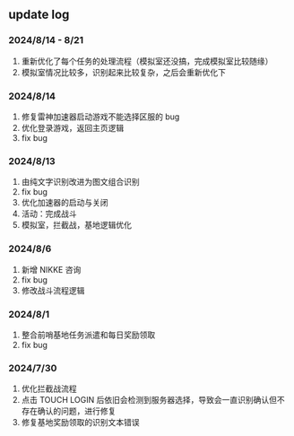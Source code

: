 ## update log

### 2024/8/14 - 8/21

1. 重新优化了每个任务的处理流程（模拟室还没搞，完成模拟室比较随缘）
2. 模拟室情况比较多，识别起来比较复杂，之后会重新优化下

### 2024/8/14

1. 修复雷神加速器启动游戏不能选择区服的 bug
2. 优化登录游戏，返回主页逻辑
3. fix bug

### 2024/8/13

1. 由纯文字识别改进为图文组合识别
2. fix bug
3. 优化加速器的启动与关闭
4. 活动：完成战斗
5. 模拟室，拦截战，基地逻辑优化

### 2024/8/6

1. 新增 NIKKE 咨询
2. fix bug
3. 修改战斗流程逻辑

### 2024/8/1

1. 整合前哨基地任务派遣和每日奖励领取
2. fix bug

### 2024/7/30

1. 优化拦截战流程
2. 点击 TOUCH LOGIN 后依旧会检测到服务器选择，导致会一直识别确认但不存在确认的问题，进行修复
3. 修复基地奖励领取的识别文本错误
